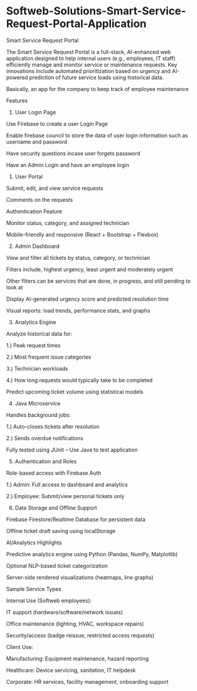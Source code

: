 # Softweb-Solutions-Smart-Service-Request-Portal-Application

Smart Service Request Portal 

The Smart Service Request Portal is a full-stack, AI-enhanced web application designed to help internal users (e.g., employees, IT staff) efficiently manage and monitor service or maintenance requests. Key innovations include automated prioritization based on urgency and AI-powered prediction of future service loads using historical data. 

Basically, an app for the company to keep track of employee maintenance  



Features 

1. User Login Page 

Use Firebase to create a user Login Page  

Enable firebase council to store the data of user login information such as username and password 

Have security questions incase user forgets password 

Have an Admin Login and have an employee login 

1. User Portal 

Submit, edit, and view service requests 

Comments on the requests  

Authentication Feature 

Monitor status, category, and assigned technician 

Mobile-friendly and responsive (React + Bootstrap + Flexbox) 

2. Admin Dashboard 

View and filter all tickets by status, category, or technician 

Filters include, highest urgency, least urgent and moderately urgent 

Other filters can be services that are done, in progress, and still pending to look at 

Display AI-generated urgency score and predicted resolution time 

Visual reports: load trends, performance stats, and graphs 

3. Analytics Engine 

Analyze historical data for: 

1.) Peak request times 

2.) Most frequent issue categories 

3.) Technician workloads 

4.) How long requests would typically take to be completed   

Predict upcoming ticket volume using statistical models 

4. Java Microservice 

Handles background jobs: 

1.) Auto-closes tickets after resolution 

2.) Sends overdue notifications 

Fully tested using JUnit – Use Java to test application 

5. Authentication and Roles 

Role-based access with Firebase Auth 

1.) Admin: Full access to dashboard and analytics 

2.) Employee: Submit/view personal tickets only 

6. Data Storage and Offline Support 

Firebase Firestore/Realtime Database for persistent data 

Offline ticket draft saving using localStorage 

 

 AI/Analytics Highlights 

Predictive analytics engine using Python (Pandas, NumPy, Matplotlib) 

Optional NLP-based ticket categorization 

Server-side rendered visualizations (heatmaps, line graphs) 



Sample Service Types 

Internal Use (Softweb employees): 

IT support (hardware/software/network issues) 

Office maintenance (lighting, HVAC, workspace repairs) 

Security/access (badge reissue, restricted access requests) 

 

Client Use: 

Manufacturing: Equipment maintenance, hazard reporting 

Healthcare: Device servicing, sanitation, IT helpdesk 

Corporate: HR services, facility management, onboarding support 

 

 